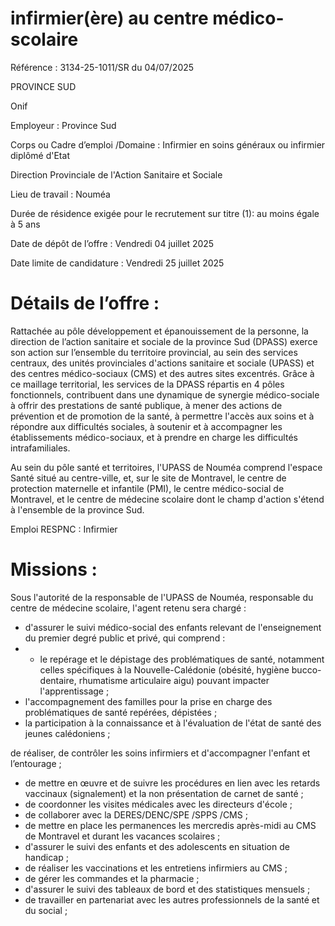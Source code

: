 
# infirmier(ère) au centre médico-scolaire

Référence : 3134-25-1011/SR du 04/07/2025

PROVINCE SUD

Onif

Employeur : Province Sud

Corps ou Cadre d’emploi /Domaine : Infirmier en soins généraux ou infirmier diplômé d'Etat

Direction Provinciale de l'Action Sanitaire et Sociale

Lieu de travail : Nouméa

Durée de résidence exigée pour le recrutement sur titre (1): au moins égale à 5 ans

Date de dépôt de l’offre : Vendredi 04 juillet 2025

Date limite de candidature : Vendredi 25 juillet 2025

# Détails de l’offre :

Rattachée au pôle développement et épanouissement de la personne, la direction de l’action sanitaire et sociale de la province Sud (DPASS) exerce son action sur l’ensemble du territoire provincial, au sein des services centraux, des unités provinciales d'actions sanitaire et sociale (UPASS) et des centres médico-sociaux (CMS) et des autres sites excentrés. Grâce à ce maillage territorial, les services de la DPASS répartis en 4 pôles fonctionnels, contribuent dans une dynamique de synergie médico-sociale à offrir des prestations de santé publique, à mener des actions de prévention et de promotion de la santé, à permettre l'accès aux soins et à répondre aux difficultés sociales, à soutenir et à accompagner les établissements médico-sociaux, et à prendre en charge les difficultés intrafamiliales.

Au sein du pôle santé et territoires, l'UPASS de Nouméa comprend l'espace Santé situé au centre-ville, et, sur le site de Montravel, le centre de protection maternelle et infantile (PMI), le centre médico-social de Montravel, et le centre de médecine scolaire dont le champ d'action s'étend à l'ensemble de la province Sud.

Emploi RESPNC : Infirmier

# Missions :

Sous l'autorité de la responsable de l'UPASS de Nouméa, responsable du centre de médecine scolaire, l'agent retenu sera chargé :

- d'assurer le suivi médico-social des enfants relevant de l'enseignement du premier degré public et privé, qui comprend :
- - le repérage et le dépistage des problématiques de santé, notamment celles spécifiques à la Nouvelle-Calédonie (obésité, hygiène bucco-dentaire, rhumatisme articulaire aigu) pouvant impacter l'apprentissage ;
- l'accompagnement des familles pour la prise en charge des problématiques de santé repérées, dépistées ;
- la participation à la connaissance et à l'évaluation de l'état de santé des jeunes calédoniens ;

de réaliser, de contrôler les soins infirmiers et d'accompagner l'enfant et l’entourage ;
- de mettre en œuvre et de suivre les procédures en lien avec les retards vaccinaux (signalement) et la non présentation de carnet de santé ;
- de coordonner les visites médicales avec les directeurs d'école ;
- de collaborer avec la DERES/DENC/SPE /SPPS /CMS ;
- de mettre en place les permanences les mercredis après-midi au CMS de Montravel et durant les vacances scolaires ;
- d'assurer le suivi des enfants et des adolescents en situation de handicap ;
- de réaliser les vaccinations et les entretiens infirmiers au CMS ;
- de gérer les commandes et la pharmacie ;
- d'assurer le suivi des tableaux de bord et des statistiques mensuels ;
- de travailler en partenariat avec les autres professionnels de la santé et du social ;